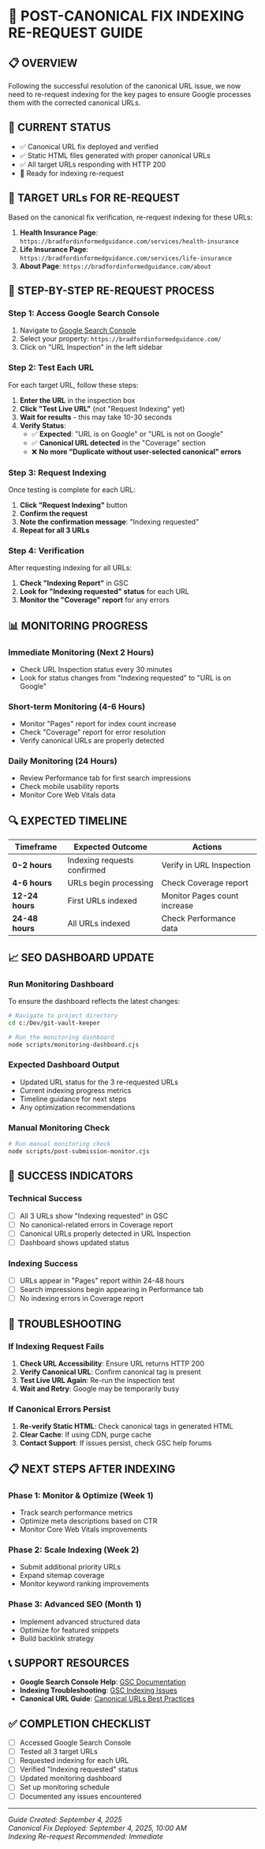 # 🚀 POST-CANONICAL FIX INDEXING RE-REQUEST GUIDE

## 📋 **OVERVIEW**
Following the successful resolution of the canonical URL issue, we now need to re-request indexing for the key pages to ensure Google processes them with the corrected canonical URLs.

## 🎯 **CURRENT STATUS**
- ✅ Canonical URL fix deployed and verified
- ✅ Static HTML files generated with proper canonical URLs
- ✅ All target URLs responding with HTTP 200
- 🔄 Ready for indexing re-request

## 📍 **TARGET URLs FOR RE-REQUEST**
Based on the canonical fix verification, re-request indexing for these URLs:

1. **Health Insurance Page**: `https://bradfordinformedguidance.com/services/health-insurance`
2. **Life Insurance Page**: `https://bradfordinformedguidance.com/services/life-insurance`
3. **About Page**: `https://bradfordinformedguidance.com/about`

## 🔧 **STEP-BY-STEP RE-REQUEST PROCESS**

### **Step 1: Access Google Search Console**
1. Navigate to [Google Search Console](https://search.google.com/search-console)
2. Select your property: `https://bradfordinformedguidance.com/`
3. Click on "URL Inspection" in the left sidebar

### **Step 2: Test Each URL**
For each target URL, follow these steps:

1. **Enter the URL** in the inspection box
2. **Click "Test Live URL"** (not "Request Indexing" yet)
3. **Wait for results** - this may take 10-30 seconds
4. **Verify Status**:
   - ✅ **Expected**: "URL is on Google" or "URL is not on Google"
   - ✅ **Canonical URL detected** in the "Coverage" section
   - ❌ **No more "Duplicate without user-selected canonical" errors**

### **Step 3: Request Indexing**
Once testing is complete for each URL:

1. **Click "Request Indexing"** button
2. **Confirm the request**
3. **Note the confirmation message**: "Indexing requested"
4. **Repeat for all 3 URLs**

### **Step 4: Verification**
After requesting indexing for all URLs:

1. **Check "Indexing Report"** in GSC
2. **Look for "Indexing requested" status** for each URL
3. **Monitor the "Coverage" report** for any errors

## 📊 **MONITORING PROGRESS**

### **Immediate Monitoring (Next 2 Hours)**
- Check URL Inspection status every 30 minutes
- Look for status changes from "Indexing requested" to "URL is on Google"

### **Short-term Monitoring (4-6 Hours)**
- Monitor "Pages" report for index count increase
- Check "Coverage" report for error resolution
- Verify canonical URLs are properly detected

### **Daily Monitoring (24 Hours)**
- Review Performance tab for first search impressions
- Check mobile usability reports
- Monitor Core Web Vitals data

## 🔍 **EXPECTED TIMELINE**

| Timeframe | Expected Outcome | Actions |
|-----------|------------------|---------|
| **0-2 hours** | Indexing requests confirmed | Verify in URL Inspection |
| **4-6 hours** | URLs begin processing | Check Coverage report |
| **12-24 hours** | First URLs indexed | Monitor Pages count increase |
| **24-48 hours** | All URLs indexed | Check Performance data |

## 📈 **SEO DASHBOARD UPDATE**

### **Run Monitoring Dashboard**
To ensure the dashboard reflects the latest changes:

```bash
# Navigate to project directory
cd c:/Dev/git-vault-keeper

# Run the monitoring dashboard
node scripts/monitoring-dashboard.cjs
```

### **Expected Dashboard Output**
- Updated URL status for the 3 re-requested URLs
- Current indexing progress metrics
- Timeline guidance for next steps
- Any optimization recommendations

### **Manual Monitoring Check**
```bash
# Run manual monitoring check
node scripts/post-submission-monitor.cjs
```

## 🎯 **SUCCESS INDICATORS**

### **Technical Success**
- [ ] All 3 URLs show "Indexing requested" in GSC
- [ ] No canonical-related errors in Coverage report
- [ ] Canonical URLs properly detected in URL Inspection
- [ ] Dashboard shows updated status

### **Indexing Success**
- [ ] URLs appear in "Pages" report within 24-48 hours
- [ ] Search impressions begin appearing in Performance tab
- [ ] No indexing errors in Coverage report

## 🚨 **TROUBLESHOOTING**

### **If Indexing Request Fails**
1. **Check URL Accessibility**: Ensure URL returns HTTP 200
2. **Verify Canonical URL**: Confirm canonical tag is present
3. **Test Live URL Again**: Re-run the inspection test
4. **Wait and Retry**: Google may be temporarily busy

### **If Canonical Errors Persist**
1. **Re-verify Static HTML**: Check canonical tags in generated HTML
2. **Clear Cache**: If using CDN, purge cache
3. **Contact Support**: If issues persist, check GSC help forums

## 📋 **NEXT STEPS AFTER INDEXING**

### **Phase 1: Monitor & Optimize (Week 1)**
- Track search performance metrics
- Optimize meta descriptions based on CTR
- Monitor Core Web Vitals improvements

### **Phase 2: Scale Indexing (Week 2)**
- Submit additional priority URLs
- Expand sitemap coverage
- Monitor keyword ranking improvements

### **Phase 3: Advanced SEO (Month 1)**
- Implement advanced structured data
- Optimize for featured snippets
- Build backlink strategy

## 📞 **SUPPORT RESOURCES**

- **Google Search Console Help**: [GSC Documentation](https://support.google.com/webmasters)
- **Indexing Troubleshooting**: [GSC Indexing Issues](https://support.google.com/webmasters/answer/34439)
- **Canonical URL Guide**: [Canonical URLs Best Practices](https://developers.google.com/search/docs/crawling-indexing/canonicalization)

## ✅ **COMPLETION CHECKLIST**

- [ ] Accessed Google Search Console
- [ ] Tested all 3 target URLs
- [ ] Requested indexing for each URL
- [ ] Verified "Indexing requested" status
- [ ] Updated monitoring dashboard
- [ ] Set up monitoring schedule
- [ ] Documented any issues encountered

---

*Guide Created: September 4, 2025*  
*Canonical Fix Deployed: September 4, 2025, 10:00 AM*  
*Indexing Re-request Recommended: Immediate*